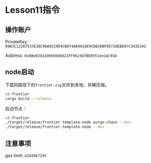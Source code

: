 # Lesson11指令

## 操作账户

PrivateKey: `99B3C12287537E38C90A9219D4CB074A89A16E9CDB20BF85728EBD97C343E342`

Address: `0x6Be02d1d3665660d22FF9624b7BE0551ee1Ac91b`



## node启动

下载同路径下的`frontier.zip`文件到本地，并解压缩。

```bash
cd frontier
cargo build --release
```

启动节点：

```bash
cd frontier
./target/release/frontier-template-node purge-chain --dev
./target/release/frontier-template-node --dev
```

## 注意事项

gas limit: `4294967295`